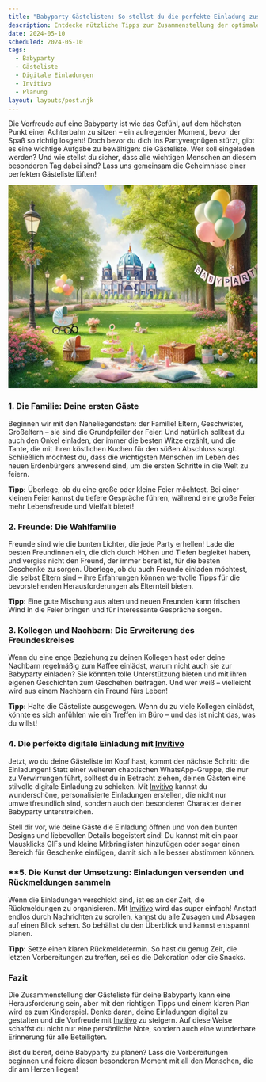 ```yaml
---
title: "Babyparty-Gästelisten: So stellst du die perfekte Einladung zusammen!"
description: Entdecke nützliche Tipps zur Zusammenstellung der optimalen Gästeliste für deine Babyparty und erfahre, wie du mit digitalen Einladungen von Invitivo deinen Gästen eine persönliche Note verleihst.
date: 2024-05-10
scheduled: 2024-05-10
tags:
  - Babyparty
  - Gästeliste
  - Digitale Einladungen
  - Invitivo
  - Planung
layout: layouts/post.njk
---
```


Die Vorfreude auf eine Babyparty ist wie das Gefühl, auf dem höchsten Punkt einer Achterbahn zu sitzen – ein aufregender Moment, bevor der Spaß so richtig losgeht! Doch bevor du dich ins Partyvergnügen stürzt, gibt es eine wichtige Aufgabe zu bewältigen: die Gästeliste. Wer soll eingeladen werden? Und wie stellst du sicher, dass alle wichtigen Menschen an diesem besonderen Tag dabei sind? Lass uns gemeinsam die Geheimnisse einer perfekten Gästeliste lüften!

![Babyparty Gästeliste](/img/picnic-park.webp)

### 1. **Die Familie: Deine ersten Gäste**

Beginnen wir mit den Naheliegendsten: der Familie! Eltern, Geschwister, Großeltern – sie sind die Grundpfeiler der Feier. Und natürlich solltest du auch den Onkel einladen, der immer die besten Witze erzählt, und die Tante, die mit ihren köstlichen Kuchen für den süßen Abschluss sorgt. Schließlich möchtest du, dass die wichtigsten Menschen im Leben des neuen Erdenbürgers anwesend sind, um die ersten Schritte in die Welt zu feiern.

**Tipp:** Überlege, ob du eine große oder kleine Feier möchtest. Bei einer kleinen Feier kannst du tiefere Gespräche führen, während eine große Feier mehr Lebensfreude und Vielfalt bietet!

### 2. **Freunde: Die Wahlfamilie**

Freunde sind wie die bunten Lichter, die jede Party erhellen! Lade die besten Freundinnen ein, die dich durch Höhen und Tiefen begleitet haben, und vergiss nicht den Freund, der immer bereit ist, für die besten Geschenke zu sorgen. Überlege, ob du auch Freunde einladen möchtest, die selbst Eltern sind – ihre Erfahrungen können wertvolle Tipps für die bevorstehenden Herausforderungen als Elternteil bieten.

**Tipp:** Eine gute Mischung aus alten und neuen Freunden kann frischen Wind in die Feier bringen und für interessante Gespräche sorgen.

### 3. **Kollegen und Nachbarn: Die Erweiterung des Freundeskreises**

Wenn du eine enge Beziehung zu deinen Kollegen hast oder deine Nachbarn regelmäßig zum Kaffee einlädst, warum nicht auch sie zur Babyparty einladen? Sie könnten tolle Unterstützung bieten und mit ihren eigenen Geschichten zum Geschehen beitragen. Und wer weiß – vielleicht wird aus einem Nachbarn ein Freund fürs Leben!

**Tipp:** Halte die Gästeliste ausgewogen. Wenn du zu viele Kollegen einlädst, könnte es sich anfühlen wie ein Treffen im Büro – und das ist nicht das, was du willst!

### 4. **Die perfekte digitale Einladung mit [Invitivo](https://invitivo.com/create)**

Jetzt, wo du deine Gästeliste im Kopf hast, kommt der nächste Schritt: die Einladungen! Statt einer weiteren chaotischen WhatsApp-Gruppe, die nur zu Verwirrungen führt, solltest du in Betracht ziehen, deinen Gästen eine stilvolle digitale Einladung zu schicken. Mit [Invitivo](https://invitivo.com/) kannst du wunderschöne, personalisierte Einladungen erstellen, die nicht nur umweltfreundlich sind, sondern auch den besonderen Charakter deiner Babyparty unterstreichen.

Stell dir vor, wie deine Gäste die Einladung öffnen und von den bunten Designs und liebevollen Details begeistert sind! Du kannst mit ein paar Mausklicks GIFs und kleine Mitbringlisten hinzufügen oder sogar einen Bereich für Geschenke einfügen, damit sich alle besser abstimmen können.

### **5. **Die Kunst der Umsetzung: Einladungen versenden und Rückmeldungen sammeln**

Wenn die Einladungen verschickt sind, ist es an der Zeit, die Rückmeldungen zu organisieren. Mit [Invitivo](https://invitivo.com/) wird das super einfach! Anstatt endlos durch Nachrichten zu scrollen, kannst du alle Zusagen und Absagen auf einen Blick sehen. So behältst du den Überblick und kannst entspannt planen.

**Tipp:** Setze einen klaren Rückmeldetermin. So hast du genug Zeit, die letzten Vorbereitungen zu treffen, sei es die Dekoration oder die Snacks.

### **Fazit**

Die Zusammenstellung der Gästeliste für deine Babyparty kann eine Herausforderung sein, aber mit den richtigen Tipps und einem klaren Plan wird es zum Kinderspiel. Denke daran, deine Einladungen digital zu gestalten und die Vorfreude mit [Invitivo](https://invitivo.com) zu steigern. Auf diese Weise schaffst du nicht nur eine persönliche Note, sondern auch eine wunderbare Erinnerung für alle Beteiligten.

Bist du bereit, deine Babyparty zu planen? Lass die Vorbereitungen beginnen und feiere diesen besonderen Moment mit all den Menschen, die dir am Herzen liegen!
